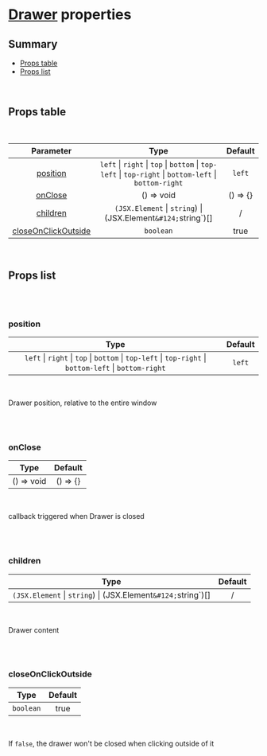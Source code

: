 # [Drawer](index.md) properties

## Summary

- [Props table](#props-table)
- [Props list](#props-list)

<br>

## Props table

<br>

<!-- prettier-ignore -->
| <div style='text-align:center;margin:auto;'>Parameter</div> | <div style='text-align:center;margin:auto;'>Type</div> | <div style='text-align:center;margin:auto;'>Default</div> |
| ----------------------------------------------------------- | --------------------------------------------------------- | ------------------------------------------------------------- |
| <div style='text-align:center;margin:auto;'>[position](#position)</div> | <div style='text-align:center;margin:auto;'>`left` &#124; `right` &#124; `top` &#124; `bottom` &#124; `top-left` &#124; `top-right` &#124; `bottom-left` &#124; `bottom-right`</div> | <div style='text-align:center;margin:auto;'>`left`</div> |
| <div style='text-align:center;margin:auto;'>[onClose](#onclose)</div> | <div style='text-align:center;margin:auto;'>() => void</div> | <div style='text-align:center;margin:auto;'>() => {}</div> |
| <div style='text-align:center;margin:auto;'>[children](#children)</div> | <div style='text-align:center;margin:auto;'>`(JSX.Element` &#124; `string`) &#124; (JSX.Element` &#124; `string`)[]</div> | <div style='text-align:center;margin:auto;'>/</div> |
| <div style='text-align:center;margin:auto;'>[closeOnClickOutside](#closeonclickoutside)</div> | <div style='text-align:center;margin:auto;'>`boolean`</div> | <div style='text-align:center;margin:auto;'>true</div> |

<br>

## Props list

<br>

<br>

### position

<!-- prettier-ignore -->
| <div style='text-align:center;margin:auto;'>Type</div> | <div style='text-align:center;margin:auto;'>Default</div> |
| ---------------------------------------------------------- | --------------------------------------------------------- |
| <div style='text-align:center;margin:auto;'>`left` &#124; `right` &#124; `top` &#124; `bottom` &#124; `top-left` &#124; `top-right` &#124; `bottom-left` &#124; `bottom-right`</div> | <div style='text-align:center;margin:auto;'>`left`</div> |

<br>

Drawer position, relative to the entire window

<br>

<br>

### onClose

<!-- prettier-ignore -->
| <div style='text-align:center;margin:auto;'>Type</div> | <div style='text-align:center;margin:auto;'>Default</div> |
| ---------------------------------------------------------- | --------------------------------------------------------- |
| <div style='text-align:center;margin:auto;'>() => void</div> | <div style='text-align:center;margin:auto;'>() => {}</div> |

<br>

callback triggered when Drawer is closed

<br>

<br>

### children

<!-- prettier-ignore -->
| <div style='text-align:center;margin:auto;'>Type</div> | <div style='text-align:center;margin:auto;'>Default</div> |
| ---------------------------------------------------------- | --------------------------------------------------------- |
| <div style='text-align:center;margin:auto;'>`(JSX.Element` &#124; `string`) &#124; (JSX.Element` &#124; `string`)[]</div> | <div style='text-align:center;margin:auto;'>/</div> |

<br>

Drawer content

<br>

<br>

### closeOnClickOutside

<!-- prettier-ignore -->
| <div style='text-align:center;margin:auto;'>Type</div> | <div style='text-align:center;margin:auto;'>Default</div> |
| ---------------------------------------------------------- | --------------------------------------------------------- |
| <div style='text-align:center;margin:auto;'>`boolean`</div> | <div style='text-align:center;margin:auto;'>true</div> |

<br>

If `false`, the drawer won't be closed when clicking outside of it

<br>
